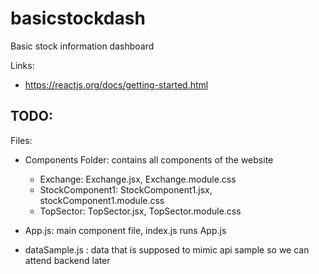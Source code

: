 # basicstockdash

Basic stock information dashboard

Links:
- https://reactjs.org/docs/getting-started.html


TODO:
- 

Files:
- Components Folder: contains all components of the website
    - Exchange: Exchange.jsx, Exchange.module.css
    - StockComponent1: StockComponent1.jsx, stockComponent1.module.css
    - TopSector: TopSector.jsx, TopSector.module.css 

- App.js: main component file, index.js runs App.js

- dataSample.js : data that is supposed to mimic api sample so we can attend backend later
